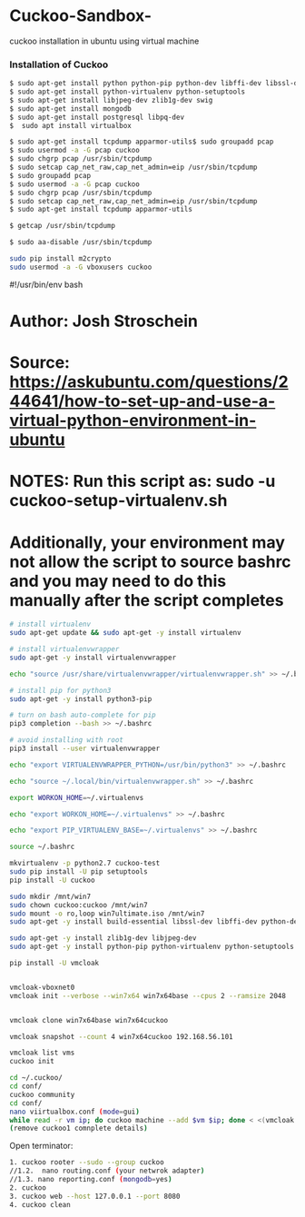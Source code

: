 # Cuckoo-Sandbox-
cuckoo installation in ubuntu using virtual machine


### Installation of Cuckoo
```bash
$ sudo apt-get install python python-pip python-dev libffi-dev libssl-dev
$ sudo apt-get install python-virtualenv python-setuptools
$ sudo apt-get install libjpeg-dev zlib1g-dev swig
$ sudo apt-get install mongodb
$ sudo apt-get install postgresql libpq-dev
$  sudo apt install virtualbox
```

```bash
$ sudo apt-get install tcpdump apparmor-utils$ sudo groupadd pcap
$ sudo usermod -a -G pcap cuckoo
$ sudo chgrp pcap /usr/sbin/tcpdump
$ sudo setcap cap_net_raw,cap_net_admin=eip /usr/sbin/tcpdump
$ sudo groupadd pcap
$ sudo usermod -a -G pcap cuckoo
$ sudo chgrp pcap /usr/sbin/tcpdump
$ sudo setcap cap_net_raw,cap_net_admin=eip /usr/sbin/tcpdump
$ sudo apt-get install tcpdump apparmor-utils
```

```bash
$ getcap /usr/sbin/tcpdump
```

```bash
$ sudo aa-disable /usr/sbin/tcpdump

sudo pip install m2crypto
sudo usermod -a -G vboxusers cuckoo
```

#!/usr/bin/env bash

# Author: Josh Stroschein
# Source: https://askubuntu.com/questions/244641/how-to-set-up-and-use-a-virtual-python-environment-in-ubuntu
# NOTES: Run this script as: sudo -u <USERNAME> cuckoo-setup-virtualenv.sh
# Additionally, your environment may not allow the script to source bashrc and you may need to do this manually after the script completes

```bash
# install virtualenv
sudo apt-get update && sudo apt-get -y install virtualenv

# install virtualenvwrapper
sudo apt-get -y install virtualenvwrapper

echo "source /usr/share/virtualenvwrapper/virtualenvwrapper.sh" >> ~/.bashrc

# install pip for python3
sudo apt-get -y install python3-pip

# turn on bash auto-complete for pip
pip3 completion --bash >> ~/.bashrc

# avoid installing with root
pip3 install --user virtualenvwrapper

echo "export VIRTUALENVWRAPPER_PYTHON=/usr/bin/python3" >> ~/.bashrc

echo "source ~/.local/bin/virtualenvwrapper.sh" >> ~/.bashrc

export WORKON_HOME=~/.virtualenvs

echo "export WORKON_HOME=~/.virtualenvs" >> ~/.bashrc

echo "export PIP_VIRTUALENV_BASE=~/.virtualenvs" >> ~/.bashrc

source ~/.bashrc
```

```bash
mkvirtualenv -p python2.7 cuckoo-test
sudo pip install -U pip setuptools
pip install -U cuckoo
```

```bash
sudo mkdir /mnt/win7
sudo chown cuckoo:cuckoo /mnt/win7
sudo mount -o ro,loop win7ultimate.iso /mnt/win7
sudo apt-get -y install build-essential libssl-dev libffi-dev python-dev genisoimage
```

```bash
sudo apt-get -y install zlib1g-dev libjpeg-dev
sudo apt-get -y install python-pip python-virtualenv python-setuptools swig

pip install -U vmcloak


vmcloak-vboxnet0
vmcloak init --verbose --win7x64 win7x64base --cpus 2 --ramsize 2048


vmcloak clone win7x64base win7x64cuckoo

vmcloak snapshot --count 4 win7x64cuckoo 192.168.56.101
```

```bash
vmcloak list vms
cuckoo init

cd ~/.cuckoo/
cd conf/
cuckoo community
cd conf/  
nano viirtualbox.conf (mode=gui)
while read -r vm ip; do cuckoo machine --add $vm $ip; done < <(vmcloak list vms)
(remove cuckoo1 comnplete details)
```

Open terminator:
```bash
1. cuckoo rooter --sudo --group cuckoo
//1.2.  nano routing.conf (your netwrok adapter)
//1.3. nano reporting.conf (mongodb=yes)
2. cuckoo
3. cuckoo web --host 127.0.0.1 --port 8080
4. cuckoo clean
```

